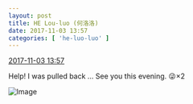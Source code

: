 ```yaml
---
layout: post
title: HE Lou-luo (何洛洛)
date: 2017-11-03 13:57
categories: [ 'he-luo-luo' ]
---
```


<div class="weibo-info">
  <a href="http://weibo.com/6117570574/FtmZ5wK7I">2017-11-03 13:57</a>
</div>

Help! I was pulled back … See you this evening. :stuck_out_tongue_winking_eye:×2

<!-- more -->

![Image](http://wx2.sinaimg.cn/mw690/006G0Hz8gy1fl4uu0acmdj31491zkkjm.jpg)
